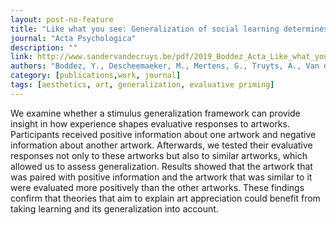 ```yaml
---
layout: post-no-feature
title: "Like what you see: Generalization of social learning determines art appreciation"
journal: "Acta Psychologica"
description: ""
link: http://www.sandervandecruys.be/pdf/2019_Boddez_Acta_Like_what_you_see.pdf
authors: "Boddez, Y., Descheemaeker, M., Mertens, G., Truyts, A., Van de Cruys, S."
category: [publications,work, journal]
tags: [aesthetics, art, generalization, evaluative priming]
---
```


We examine whether a stimulus generalization framework can provide insight in how experience shapes evaluative responses to artworks. Participants received positive information about one artwork and negative information about another artwork. Afterwards, we tested their evaluative responses not only to these artworks but also to similar artworks, which allowed us to assess generalization. Results showed that the artwork that was paired with positive information and the artwork that was similar to it were evaluated more positively than the other artworks. These findings confirm that theories that aim to explain art appreciation could benefit from taking learning and its generalization into account.
